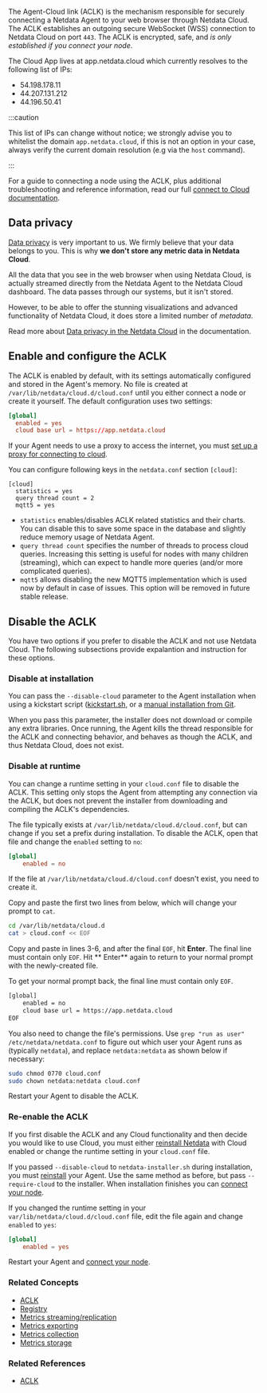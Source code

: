 <!--
title: "Agent-cloud link (ACLK)"
sidebar_label: "Agent-cloud link (ACLK)"
custom_edit_url: "https://github.com/netdata/netdata/blob/master/docs/concepts/netdata-agent/aclk.md"
sidebar_position: "1400"
learn_status: "Unpublished"
learn_topic_type: "Concepts"
learn_rel_path: "Concepts/Netdata agent"
learn_docs_purpose: "Explain that the ACLK is // a mechanism for secure connection between the Agent and the Hub/Cloud."
-->


The Agent-Cloud link (ACLK) is the mechanism responsible for securely connecting a Netdata Agent to your web browser
through Netdata Cloud. The ACLK establishes an outgoing secure WebSocket (WSS) connection to Netdata Cloud on port
`443`. The ACLK is encrypted, safe, and _is only established if you connect your node_.

The Cloud App lives at app.netdata.cloud which currently resolves to the following list of IPs:

- 54.198.178.11
- 44.207.131.212
- 44.196.50.41

:::caution

This list of IPs can change without notice; we strongly advise you to whitelist the domain `app.netdata.cloud`, if this
is not an option in your case, always verify the current domain resolution (e.g via the `host` command).

:::

For a guide to connecting a node using the ACLK, plus additional troubleshooting and reference information, read our
full [connect to Cloud documentation](/claim/README.md).

## Data privacy

[Data privacy](https://netdata.cloud/privacy/) is very important to us. We firmly believe that your data belongs to you.
This is why **we don't store any metric data in Netdata Cloud**.

All the data that you see in the web browser when using Netdata Cloud, is actually streamed directly from the Netdata
Agent to the Netdata Cloud dashboard. The data passes through our systems, but it isn't stored.

However, to be able to offer the stunning visualizations and advanced functionality of Netdata Cloud, it does store a
limited number of _metadata_.

Read more about [Data privacy in the Netdata Cloud](https://github.com/netdata/netdata/blob/master/docs/cloud/data-privacy) in the
documentation.

## Enable and configure the ACLK

The ACLK is enabled by default, with its settings automatically configured and stored in the Agent's memory. No file is
created at `/var/lib/netdata/cloud.d/cloud.conf` until you either connect a node or create it yourself. The default
configuration uses two settings:

```conf
[global]
  enabled = yes
  cloud base url = https://app.netdata.cloud
```

If your Agent needs to use a proxy to access the internet, you
must [set up a proxy for connecting to cloud](/claim/README.md#connect-through-a-proxy).

You can configure following keys in the `netdata.conf` section `[cloud]`:

```
[cloud]
  statistics = yes
  query thread count = 2
  mqtt5 = yes
```

- `statistics` enables/disables ACLK related statistics and their charts. You can disable this to save some space in the
  database and slightly reduce memory usage of Netdata Agent.
- `query thread count` specifies the number of threads to process cloud queries. Increasing this setting is useful for
  nodes with many children (streaming), which can expect to handle more queries (and/or more complicated queries).
- `mqtt5` allows disabling the new MQTT5 implementation which is used now by default in case of issues. This option will
  be removed in future stable release.

## Disable the ACLK

You have two options if you prefer to disable the ACLK and not use Netdata Cloud. The following subsections provide
expalantion and instruction for these options.

### Disable at installation

You can pass the `--disable-cloud` parameter to the Agent installation when using a kickstart script
([kickstart.sh](/packaging/installer/methods/kickstart.md), or
a [manual installation from Git](/packaging/installer/methods/manual.md).

When you pass this parameter, the installer does not download or compile any extra libraries. Once running, the Agent
kills the thread responsible for the ACLK and connecting behavior, and behaves as though the ACLK, and thus Netdata
Cloud, does not exist.

### Disable at runtime

You can change a runtime setting in your `cloud.conf` file to disable the ACLK. This setting only stops the Agent from
attempting any connection via the ACLK, but does not prevent the installer from downloading and compiling the ACLK's
dependencies.

The file typically exists at `/var/lib/netdata/cloud.d/cloud.conf`, but can change if you set a prefix during
installation. To disable the ACLK, open that file and change the `enabled` setting to `no`:

```conf
[global]
    enabled = no
```

If the file at `/var/lib/netdata/cloud.d/cloud.conf` doesn't exist, you need to create it.

Copy and paste the first two lines from below, which will change your prompt to `cat`.

```bash
cd /var/lib/netdata/cloud.d
cat > cloud.conf << EOF
```

Copy and paste in lines 3-6, and after the final `EOF`, hit **Enter**. The final line must contain only `EOF`. Hit **
Enter** again to return to your normal prompt with the newly-created file.

To get your normal prompt back, the final line must contain only `EOF`.

```bash
[global]
    enabled = no
    cloud base url = https://app.netdata.cloud
EOF
```

You also need to change the file's permissions. Use `grep "run as user" /etc/netdata/netdata.conf` to figure out which
user your Agent runs as (typically `netdata`), and replace `netdata:netdata` as shown below if necessary:

```bash
sudo chmod 0770 cloud.conf
sudo chown netdata:netdata cloud.conf
```

Restart your Agent to disable the ACLK.

### Re-enable the ACLK

If you first disable the ACLK and any Cloud functionality and then decide you would like to use Cloud, you must either
[reinstall Netdata](/packaging/installer/REINSTALL.md) with Cloud enabled or change the runtime setting in your
`cloud.conf` file.

If you passed `--disable-cloud` to `netdata-installer.sh` during installation, you must
[reinstall](/packaging/installer/REINSTALL.md) your Agent. Use the same method as before, but pass `--require-cloud` to
the installer. When installation finishes you can [connect your node](/claim/README.md#how-to-connect-a-node).

If you changed the runtime setting in your `var/lib/netdata/cloud.d/cloud.conf` file, edit the file again and change
`enabled` to `yes`:

```conf
[global]
    enabled = yes
```

Restart your Agent and [connect your node](/claim/README.md#how-to-connect-a-node).

### Related Concepts

- [ACLK](https://github.com/netdata/netdata/blob/master/docs/concepts/netdata-agent/aclk.md)
- [Registry](https://github.com/netdata/netdata/blob/master/docs/concepts/netdata-agent/registry.md)
- [Metrics streaming/replication](https://github.com/netdata/netdata/blob/master/docs/concepts/netdata-agent/metrics-streaming-replication.md)
- [Metrics exporting](https://github.com/netdata/netdata/blob/master/docs/concepts/netdata-agent/metrics-exporting.md)
- [Metrics collection](https://github.com/netdata/netdata/blob/master/docs/concepts/netdata-agent/metrics-collection.md)
- [Metrics storage](https://github.com/netdata/netdata/blob/master/docs/concepts/netdata-agent/metrics-storage.md)

### Related References

- [ACLK](https://github.com/netdata/netdata/blob/master/aclk/README.md)
